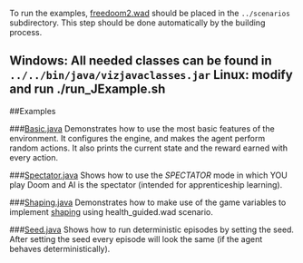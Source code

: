 To run the examples, [freedoom2.wad]( https://freedoom.github.io/download.html) should be placed in the  ``../scenarios`` subdirectory.
This step should be done automatically by the building process.

Windows: All needed classes can be found in ``../../bin/java/vizjavaclasses.jar``
Linux: modify and run ./run_JExample.sh
---
##Examples

###[Basic.java](https://github.com/Marqt/ViZDoom/blob/master/examples/java/Basic.java)
Demonstrates how to use the most basic features of the environment. It configures the engine, and makes the agent perform random actions. It also prints the current state and the reward earned with every action.

###[Spectator.java](https://github.com/Marqt/ViZDoom/blob/master/examples/java/Spectator.java)
Shows how to use the *SPECTATOR* mode in which YOU play Doom and AI is the spectator (intended for apprenticeship learning).

###[Shaping.java](https://github.com/Marqt/ViZDoom/blob/master/examples/java/Shaping.java)
Demonstrates how to make use of the game variables to implement [shaping](https://en.wikipedia.org/wiki/Shaping_(psychology)) using health_guided.wad scenario.

###[Seed.java](https://github.com/Marqt/ViZDoom/blob/master/examples/java/Seed.java)
Shows how to run deterministic episodes by setting the seed. After setting the seed every episode will look the same (if the agent behaves deterministically).
